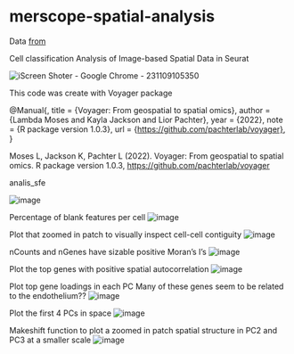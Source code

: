# merscope-spatial-analysis

Data [from](https://console.cloud.google.com/storage/browser/vz-ffpe-showcase/HumanLiverCancerPatient1?pageState=(%22StorageObjectListTable%22:(%22f%22:%22%255B%255D%22))&prefix=&forceOnObjectsSortingFiltering=false)

Cell classification
Analysis of Image-based Spatial Data in Seurat

![iScreen Shoter - Google Chrome - 231109105350](https://github.com/Elena983/merscope-spatial-analysis/assets/68946912/641ae14c-2e67-4c6f-b26a-b0e216a34f9c)

This code was create with Voyager package

@Manual{,
  title = {Voyager: From geospatial to spatial omics},
  author = {Lambda Moses and Kayla Jackson and Lior Pachter},
  year = {2022},
  note = {R package version 1.0.3},
  url = {https://github.com/pachterlab/voyager},
}

Moses L, Jackson K, Pachter L (2022). 
Voyager: From geospatial to spatial omics. 
R package version 1.0.3, 
https://github.com/pachterlab/voyager

analis_sfe

![image](https://user-images.githubusercontent.com/68946912/214247285-c7cff14a-cfd6-4d49-a40f-909d121e0609.png)

Percentage of blank features per cell
![image](https://user-images.githubusercontent.com/68946912/214247503-0cd9a653-f9e7-4b5b-9c6f-d1a613f9b03e.png)

Plot that zoomed in patch to visually inspect cell-cell contiguity
![image](https://user-images.githubusercontent.com/68946912/214247727-190ea134-bef2-4a6d-ac7b-032e1d8d83ee.png)

nCounts and nGenes have sizable positive Moran’s I’s
![image](https://user-images.githubusercontent.com/68946912/214247830-443c217c-b903-4928-9d12-91522e491b45.png)

Plot the top genes with positive spatial autocorrelation
![image](https://user-images.githubusercontent.com/68946912/214247932-50081a1d-9c23-47de-8399-8388550597ad.png)

Plot top gene loadings in each PC 
Many of these genes seem to be related to the endothelium??
![image](https://user-images.githubusercontent.com/68946912/214248198-ba1c8d60-8eac-409e-a2f8-b0ca19e3778e.png)

Plot the first 4 PCs in space
![image](https://user-images.githubusercontent.com/68946912/214248307-b6cb780c-5713-4456-8de6-964273596aa1.png)

Makeshift function to plot a zoomed in patch spatial structure in PC2 and PC3 at a smaller scale
![image](https://user-images.githubusercontent.com/68946912/214248442-535a86c0-e72a-4017-83c0-28f49489f86f.png)
